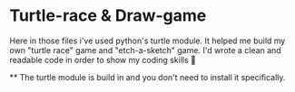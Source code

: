 # Turtle-race & Draw-game #

Here in those files i've used python's turtle module. 
It helped me build my own "turtle race" game and "etch-a-sketch" game.
I'd wrote a clean and readable code in order to show my coding skills 🥂

** The turtle module is build in and you don't need to install it specifically.

